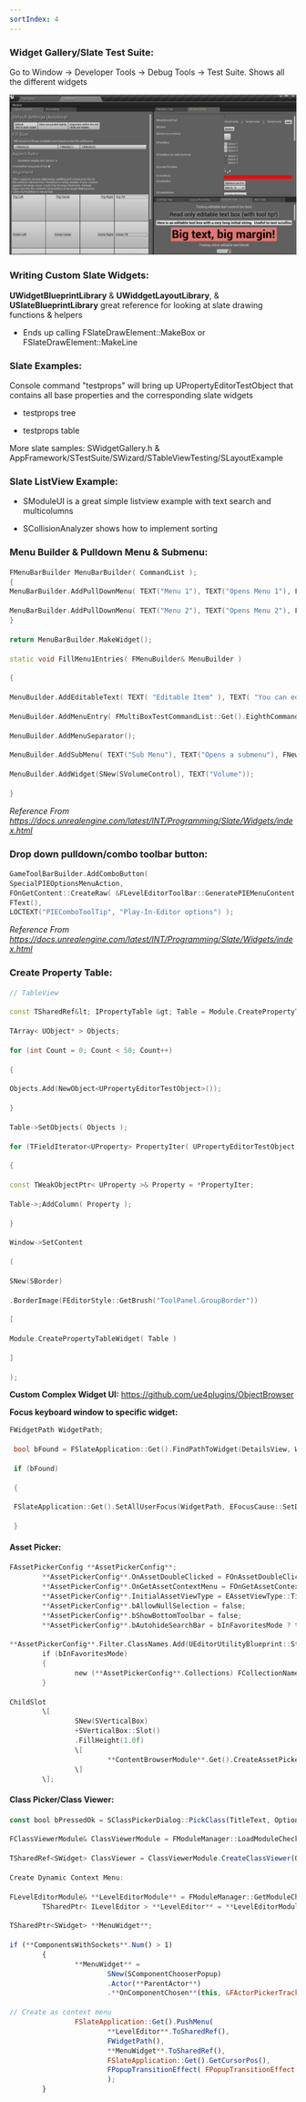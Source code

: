 ```yaml
---
sortIndex: 4
---
```


### Widget Gallery/Slate Test Suite:

Go to Window -> Developer Tools -> Debug Tools -> Test Suite. Shows all the different widgets

![Useful_Slate_Code_Samples](../../..\assets\Useful_Slate_Code_Samples.png)

### Writing Custom Slate Widgets:

**UWidgetBlueprintLibrary** & **UWiddgetLayoutLibrary**, & **USlateBlueprintLibrary** great reference for looking at slate drawing functions & helpers

- Ends up calling FSlateDrawElement::MakeBox or FSlateDrawElement::MakeLine

### Slate Examples:

Console command "testprops" will bring up UPropertyEditorTestObject that contains all base properties and the corresponding slate widgets

- testprops tree

- testprops table

More slate samples: SWidgetGallery.h & AppFramework/STestSuite/SWizard/STableViewTesting/SLayoutExample

### Slate ListView Example:

- SModuleUI is a great simple listview example with text search and multicolumns

- SCollisionAnalyzer shows how to implement sorting

### Menu Builder & Pulldown Menu & Submenu:

```cpp
FMenuBarBuilder MenuBarBuilder( CommandList );
{
MenuBarBuilder.AddPullDownMenu( TEXT("Menu 1"), TEXT("Opens Menu 1"), FNewMenuDelegate::CreateRaw( &FMenus::FillMenu1Entries ) );

MenuBarBuilder.AddPullDownMenu( TEXT("Menu 2"), TEXT("Opens Menu 2"), FNewMenuDelegate::CreateRaw( &FMenus::FillMenu2Entries ) );
}

return MenuBarBuilder.MakeWidget();

static void FillMenu1Entries( FMenuBuilder& MenuBuilder )

{

MenuBuilder.AddEditableText( TEXT( "Editable Item" ), TEXT( "You can edit this item's text" ), NAME_None, TEXT( "Edit Me!" ) );

MenuBuilder.AddMenuEntry( FMultiBoxTestCommandList::Get().EighthCommandInfo );

MenuBuilder.AddMenuSeparator();

MenuBuilder.AddSubMenu( TEXT("Sub Menu"), TEXT("Opens a submenu"), FNewMenuDelegate::CreateRaw( &FMenus::FillSubMenuEntries ) );

MenuBuilder.AddWidget(SNew(SVolumeControl), TEXT("Volume"));

}
```

*Reference From <https://docs.unrealengine.com/latest/INT/Programming/Slate/Widgets/index.html>*

### Drop down pulldown/combo toolbar button:

```cpp
GameToolBarBuilder.AddComboButton(
SpecialPIEOptionsMenuAction,
FOnGetContent::CreateRaw( &FLevelEditorToolBar::GeneratePIEMenuContent, InCommandList ),
FText(),
LOCTEXT("PIEComboToolTip", "Play-In-Editor options") );
```

*Reference From <https://docs.unrealengine.com/latest/INT/Programming/Slate/Widgets/index.html>*

### Create Property Table:

```cpp
// TableView

const TSharedRef&lt; IPropertyTable &gt; Table = Module.CreatePropertyTable();

TArray< UObject* > Objects;

for (int Count = 0; Count < 50; Count++)

{

Objects.Add(NewObject<UPropertyEditorTestObject>());

}

Table->SetObjects( Objects );

for (TFieldIterator<UProperty> PropertyIter( UPropertyEditorTestObject::StaticClass(), EFieldIteratorFlags::IncludeSuper); PropertyIter; ++PropertyIter)

{

const TWeakObjectPtr< UProperty >& Property = *PropertyIter;

Table->;AddColumn( Property );

}

Window->SetContent

(

SNew(SBorder)

.BorderImage(FEditorStyle::GetBrush("ToolPanel.GroupBorder"))

[

Module.CreatePropertyTableWidget( Table )

]

);
```

**Custom Complex Widget UI:** <https://github.com/ue4plugins/ObjectBrowser>

**Focus keyboard window to specific widget:**

```cpp
FWidgetPath WidgetPath;

 bool bFound = FSlateApplication::Get().FindPathToWidget(DetailsView, WidgetPath);

 if (bFound)

 {

 FSlateApplication::Get().SetAllUserFocus(WidgetPath, EFocusCause::SetDirectly);

 }
```

#### Asset Picker:

```cpp
FAssetPickerConfig **AssetPickerConfig**;
        **AssetPickerConfig**.OnAssetDoubleClicked = FOnAssetDoubleClicked::CreateStatic(&SBlutilityShelf::OnBlutilityDoubleClicked);
        **AssetPickerConfig**.OnGetAssetContextMenu = FOnGetAssetContextMenu::CreateSP(this, &SBlutilityShelf::OnBlutilityGetContextMenu);
        **AssetPickerConfig**.InitialAssetViewType = EAssetViewType::Tile;
        **AssetPickerConfig**.bAllowNullSelection = false;
        **AssetPickerConfig**.bShowBottomToolbar = false;
        **AssetPickerConfig**.bAutohideSearchBar = bInFavoritesMode ? true : false;

**AssetPickerConfig**.Filter.ClassNames.Add(UEditorUtilityBlueprint::StaticClass()->GetFName());
        if (bInFavoritesMode)
        {
                new (**AssetPickerConfig**.Collections) FCollectionNameType(BlutilityModule::**BlutilityShelfCollectionName**, ECollectionShareType::CST_Local);
        }

ChildSlot
        \[
                SNew(SVerticalBox)
                +SVerticalBox::Slot()
                .FillHeight(1.0f)
                \[
                        **ContentBrowserModule**.Get().CreateAssetPicker(**AssetPickerConfig**)
                \]
        \];
```

#### Class Picker/Class Viewer:

```js
const bool bPressedOk = SClassPickerDialog::PickClass(TitleText, Options, ChosenClass, UDataAsset::StaticClass());

FClassViewerModule& ClassViewerModule = FModuleManager::LoadModuleChecked<FClassViewerModule>;("ClassViewer");

TSharedRef<SWidget> ClassViewer = ClassViewerModule.CreateClassViewer(Options, FOnClassPicked::CreateRaw(this, &FBBProcSeqCapObjEditorBinding::HandleProcSeqContextClassPicked));

Create Dynamic Context Menu:

FLevelEditorModule& **LevelEditorModule** = FModuleManager::GetModuleChecked<FLevelEditorModule>( "LevelEditor");
        TSharedPtr< ILevelEditor > **LevelEditor** = **LevelEditorModule**.GetFirstLevelEditor();

TSharedPtr<SWidget> **MenuWidget**;

if (**ComponentsWithSockets**.Num() > 1)
        {                        
                **MenuWidget** = 
                        SNew(SComponentChooserPopup)
                        .Actor(**ParentActor**)
                        .**OnComponentChosen**(this, &FActorPickerTrackEditor::ActorComponentPicked, **ParentActor**, **ObjectGuid**, **Section**);

// Create as context menu
                FSlateApplication::Get().PushMenu(
                        **LevelEditor**.ToSharedRef(),
                        FWidgetPath(),
                        **MenuWidget**.ToSharedRef(),
                        FSlateApplication::Get().GetCursorPos(),
                        FPopupTransitionEffect( FPopupTransitionEffect::ContextMenu )
                        );
        }
```
